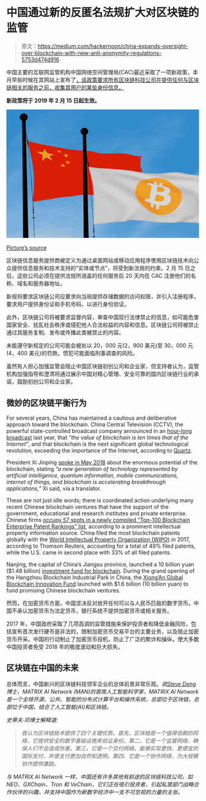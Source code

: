 # 中国通过新的反匿名法规扩大对区块链的监管

> 原文：<https://medium.com/hackernoon/china-expands-oversight-over-blockchain-with-new-anti-anonymity-regulations-5753d474d916>

中国主要的互联网监管机构中国网络空间管理局(CAC)最近采取了一项新政策，本月早些时候在其网站上宣布了[，该政策要求所有区块链科技公司在提供任何与区块链相关的服务之前，收集其用户的某些身份信息。](http://www.cac.gov.cn/2019-01/10/c_1123971164.htm)

**新政策将于 2019 年 2 月 15 日起生效。**

![](img/872a5c62e0ae2bd3d188f0a67529da55.png)

[Picture’s source](https://techwireasia.com/)

区块链信息服务提供商被定义为通过桌面网站或移动应用程序使用区块链技术向公众提供信息服务和技术支持的“实体或节点”，将受到新法规的约束。2 月 15 日之后，这些公司必须在提供法规所涵盖的任何服务后 20 天内在 CAC 注册他们的名称、域名和服务器地址。

新规将要求区块链公司应要求向当局提供存储数据的访问权限，并引入注册程序，要求用户提供身份证和手机号码，以进行身份验证。

此外，区块链公司将被要求监督内容，审查中国现行法律禁止的信息，如可能危害国家安全、扰乱社会秩序或侵犯他人合法权益的内容和信息。区块链公司将被禁止通过其服务复制、发布或传播此类被禁止的内容。

未能遵守新规定的公司可能会被处以 20，000 元(2，900 美元)至 30，000 元(4，400 美元)的罚款。惯犯可能面临刑事调查的风险。

虽然有人担心加强监管会阻止中国区块链初创公司和企业家，但支持者认为，监管机构加强指导和澄清将通过展示中国对精心管理、安全可靠的国内区块链行业的承诺，鼓励初创公司和企业家。

## 微妙的区块链平衡行为

For several years, China has maintained a cautious and deliberative approach toward the blockchain. China Central Television (CCTV), the powerful state-controlled broadcast company announced in an [hour-long broadcast](https://www.youtube.com/watch?v=PeCTHcAQ_ho) last year, that *“the value of blockchain is ten times that of the Internet”*, and that blockchain is the next significant global technological revolution, exceeding the importance of the Internet, according to [Quartz](https://qz.com/1298221/china-is-suddenly-full-of-nice-things-to-say-about-blockchain-technology/).

President Xi Jinping [spoke in May 2018](https://www.cnbc.com/2018/05/30/chinese-president-xi-jinping-calls-blockchain-a-breakthrough-technology.html) about the enormous potential of the blockchain, stating *“a new generation of technology represented by artificial intelligence, quantum information, mobile communications, internet of things, and blockchain is accelerating breakthrough applications,”* Xi said, via a translator.

These are not just idle words; there is coordinated action underlying many recent Chinese blockchain ventures that have the support of the government, educational and research institutes and private enterprise. Chinese firms [occupy 57 spots in a newly compiled “Top-100 Blockchain Enterprise Patent Rankings” list,](http://www.iprdaily.cn/news_19746.html) according to a prominent intellectual property information source. China filed the most blockchain patents globally with the [World Intellectual Property Organization (WIPO)](http://www.wipo.int/about-wipo/en/) in 2017, according to Thomson Reuters, accounting for a total of 49% filed patents, while the U.S. came in second place with 33% of all filed patents.

Nanjing, the capital of China’s Jiangsu province, launched a 10 billion yuan ($1.48 billion) [investment fund for blockchain](https://www.zdnet.com/article/chinas-nanjing-launches-1-5-billion-blockchain-fund/). During the grand opening of the Hangzhou Blockchain Industrial Park in China, the [Xiong’An Global Blockchain Innovation Fund](https://www.coindesk.com/1-billion-blockchain-fund-launches-with-chinese-government-backing/) launched with $1.6 billion (10 billion yuan) to fund promising Chinese blockchain ventures.

然而，在加密货币方面，中国坚决反对放开任何可以与人民币匹敌的数字货币。中国不承认加密货币为法定货币，银行系统不提供加密货币或相关服务。

2017 年，中国政府采取了几项高调的监管措施来保护投资者和降低金融风险，包括宣布首次发行硬币是非法的，限制加密货币交易平台的主要业务，以及阻止加密货币开采。中国的行动制止了加密货币投机，防止了广泛的欺诈和操纵，使大多数中国投资者免受 2018 年的极度波动和巨大损失。

## **区块链在中国的未来**

总体而言，中国新兴的区块链科技领军企业的总体前景非常乐观。*说[Steve Deng](https://www.cryptoninjas.net/2018/11/08/dr-steve-deng-of-matrix-ai-network-on-the-future-of-ai-and-blockchain/)博士，MATRIX AI Network (MAN)的首席人工智能科学家，MATRIX AI Network 是一个全球开源、公共、智能的分布式计算平台和操作系统，总部位于区块链，总部位于中国，结合了人工智能(AI)和区块链。*

*史蒂夫·邓博士解释道:*

> *我认为区块链技术提供了四个关键优势。首先，区块链是一个值得信赖的网络，它提供安全的数字基础设施来验证身份。第二，它是一个监督网络，确保人们不会造成伤害。第三，它是一个交付网络，能够实现更快、更便宜的国际支付，并使支付更加自然和透明。第四，它是一个协作网络，为大规模协作提供激励。*

*与 MATRIX AI Network 一样，中国还有许多其他有前途的区块链科技公司，如 NEO、GXChain、Tron 和 VeChain，它们正在吸引投资者，引起私营部门战略合作伙伴的兴趣，并支持中国作为新数字经济中一支不可忽视的力量的主张。*